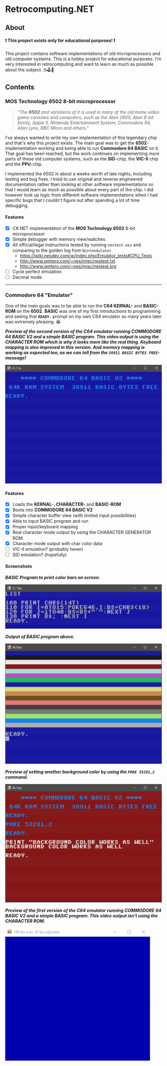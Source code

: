 # Retrocomputing.NET

## About

#### ❗ This project exists only for educational purposes! ❗

This project contains software implementations of old microprocessors and old computer systems. This is a hobby project for educational purposes. I'm very interested in retrocomputing and want to learn as much as possible about the subject. 🤓🕹💾

## Contents

### MOS Technology 6502 8-bit microprocessor

> *"The **6502** and variations of it is used in many of the old home video game consoles and computers, such as the Atari 2600, Atari 8-bit family, Apple II, Nintendo Entertainment System, Commodore 64, Atari Lynx, BBC Micro and others."*

I've always wanted to write my own implementation of this legendary chip and that's why this project exists. The main goal was to get the **6502**-implementation working and being able to run **Commodore 64 BASIC** on it. That goal has been reached, but the work continues on implementing more parts of these old computer systems, such as the **SID**-chip, the **VIC-II** chip and the **PPU**-chip.

I implemented the 6502 in about a weeks worth of late nights, including testing and bug fixes. I tried to use original and reverse engineered documentation rather than looking at other software implementations so that I would learn as much as possible about every part of the chip. I did however look up logic from different software implementations when I had specific bugs that I couldn't figure out after spending a lot of time debugging.


#### Features
- [x] C#.NET implementation of the **MOS Technology 6502** 8-bit microprocessor
- [x] Simple debugger with memory view/watches
- [x] All official/legal instructions tested by running `nestest.nes` and comparing to the golden log from `Nintendulator`
  - https://wiki.nesdev.com/w/index.php/Emulator_tests#CPU_Tests
  - http://www.qmtpro.com/~nes/misc/nestest.txt
  - http://www.qmtpro.com/~nes/misc/nestest.log
- [ ] Cycle perfect emulation
- [ ] Decimal mode

---

### Commodore 64 "Emulator"

One of the main goals was to be able to run the **C64 KERNAL-** and **BASIC-ROM** on the **6502**. **BASIC** was one of my first introductions to programming and seeing that **`READY.`** prompt on my own C64 emulator so many years later was extremely pleasing. 😁


***Preview of the second version of the C64 emulator running **COMMODORE 64 BASIC V2** and a simple BASIC program. This video output is using the CHARACTER ROM which is why it looks more like the real thing. Keyboard mapping is also improved in this version. And memory mapping is working as expected too, as we can tell from the `38911 BASIC BYTES FREE`-message!***

![](Gifs/03-character-rom-output.gif)


#### Features

- [x] Loads the **KERNAL-**, **CHARACTER-** and **BASIC-ROM**
- [x] Boots into **COMMODORE 64 BASIC V2**
- [x] Simple character buffer view (with limited input possibilities)
- [x] Able to input BASIC program and run
- [x] Proper input/keyboard mapping
- [x] Real character mode output by using the CHARACTER GENERATOR ROM
- [x] Character mode output with char color data
- [ ] VIC-II emulation? (probably never)
- [ ] SID emulation? (hopefully)

#### Screenshots

***BASIC Program to print color bars on screen.***

![](Screenshots/03-foreground-color-bars-basic.png)


***Output of BASIC program above.***

![](Screenshots/04-foreground-color-bars.png)


***Preview of setting another background color by using the `POKE 53281,2` command.***

![](Screenshots/05-background-color.png)


***Preview of the first version of the C64 emulator running **COMMODORE 64 BASIC V2** and a simple BASIC program. This video output isn't using the CHARACTER ROM.***

![](Gifs/01-simple-character-buffer-output.gif)

